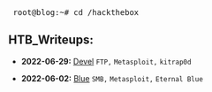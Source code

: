 <pre> root@blog:~# cd /hackthebox </pre>  

## **HTB_Writeups:**  

- **2022-06-29:** [Devel](https://isaac-ken.github.io/posts/hackthebox/Devel.html) `FTP,` `Metasploit,` `kitrap0d`

- **2022-06-02:** [Blue](https://isaac-ken.github.io/posts/hackthebox/Blue.html) `SMB,` `Metasploit,` `Eternal Blue`


